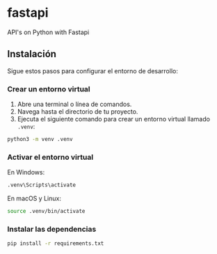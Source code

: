 # fastapi
API's on Python with Fastapi

## Instalación
Sigue estos pasos para configurar el entorno de desarrollo:

### Crear un entorno virtual

1. Abre una terminal o línea de comandos.
2. Navega hasta el directorio de tu proyecto.
3. Ejecuta el siguiente comando para crear un entorno virtual llamado `.venv`:

```bash
python3 -m venv .venv
```

### Activar el entorno virtual

En Windows:
```bash
.venv\Scripts\activate
```
En macOS y Linux:
```bash
source .venv/bin/activate
```
### Instalar las dependencias

```bash
pip install -r requirements.txt
```
